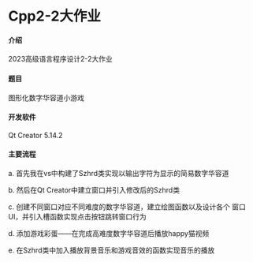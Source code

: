 # Cpp2-2大作业

#### 介绍
2023高级语言程序设计2-2大作业

#### 题目

图形化数字华容道小游戏

#### 开发软件

Qt Creator 5.14.2

#### 主要流程

  a. 首先我在vs中构建了Szhrd类实现以输出字符为显示的简易数字华容道 

  b. 然后在Qt Creator中建立窗口并引入修改后的Szhrd类 

  c. 创建不同窗口对应不同难度的数字华容道，建立绘图函数以及设计各个
窗口UI，并引入槽函数实现点击按钮跳转窗口行为 

  d. 添加游戏彩蛋——在完成高难度数字华容道后播放happy猫视频 

  e. 在Szhrd类中加入播放背景音乐和游戏音效的函数实现音乐的播放

